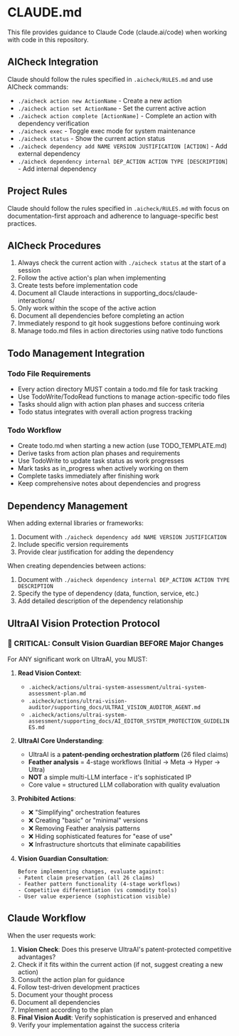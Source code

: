 # CLAUDE.md

This file provides guidance to Claude Code (claude.ai/code) when working with code in this repository.

## AICheck Integration

Claude should follow the rules specified in `.aicheck/RULES.md` and use AICheck commands:

- `./aicheck action new ActionName` - Create a new action 
- `./aicheck action set ActionName` - Set the current active action
- `./aicheck action complete [ActionName]` - Complete an action with dependency verification
- `./aicheck exec` - Toggle exec mode for system maintenance
- `./aicheck status` - Show the current action status
- `./aicheck dependency add NAME VERSION JUSTIFICATION [ACTION]` - Add external dependency
- `./aicheck dependency internal DEP_ACTION ACTION TYPE [DESCRIPTION]` - Add internal dependency

## Project Rules

Claude should follow the rules specified in `.aicheck/RULES.md` with focus on documentation-first approach and adherence to language-specific best practices.

## AICheck Procedures

1. Always check the current action with `./aicheck status` at the start of a session
2. Follow the active action's plan when implementing
3. Create tests before implementation code
4. Document all Claude interactions in supporting_docs/claude-interactions/
5. Only work within the scope of the active action
6. Document all dependencies before completing an action
7. Immediately respond to git hook suggestions before continuing work
8. Manage todo.md files in action directories using native todo functions

## Todo Management Integration

### Todo File Requirements
- Every action directory MUST contain a todo.md file for task tracking
- Use TodoWrite/TodoRead functions to manage action-specific todo files
- Tasks should align with action plan phases and success criteria
- Todo status integrates with overall action progress tracking

### Todo Workflow
- Create todo.md when starting a new action (use TODO_TEMPLATE.md)
- Derive tasks from action plan phases and requirements
- Use TodoWrite to update task status as work progresses
- Mark tasks as in_progress when actively working on them
- Complete tasks immediately after finishing work
- Keep comprehensive notes about dependencies and progress

## Dependency Management

When adding external libraries or frameworks:
1. Document with `./aicheck dependency add NAME VERSION JUSTIFICATION`
2. Include specific version requirements
3. Provide clear justification for adding the dependency

When creating dependencies between actions:
1. Document with `./aicheck dependency internal DEP_ACTION ACTION TYPE DESCRIPTION`
2. Specify the type of dependency (data, function, service, etc.)
3. Add detailed description of the dependency relationship

## UltraAI Vision Protection Protocol

### 🚨 CRITICAL: Consult Vision Guardian BEFORE Major Changes

For ANY significant work on UltraAI, you MUST:

1. **Read Vision Context**:
   - `.aicheck/actions/ultrai-system-assessment/ultrai-system-assessment-plan.md`
   - `.aicheck/actions/ultrai-vision-auditor/supporting_docs/ULTRAI_VISION_AUDITOR_AGENT.md`
   - `.aicheck/actions/ultrai-system-assessment/supporting_docs/AI_EDITOR_SYSTEM_PROTECTION_GUIDELINES.md`

2. **UltraAI Core Understanding**:
   - UltraAI is a **patent-pending orchestration platform** (26 filed claims)
   - **Feather analysis** = 4-stage workflows (Initial → Meta → Hyper → Ultra)
   - **NOT** a simple multi-LLM interface - it's sophisticated IP
   - Core value = structured LLM collaboration with quality evaluation

3. **Prohibited Actions**:
   - ❌ "Simplifying" orchestration features
   - ❌ Creating "basic" or "minimal" versions  
   - ❌ Removing Feather analysis patterns
   - ❌ Hiding sophisticated features for "ease of use"
   - ❌ Infrastructure shortcuts that eliminate capabilities

4. **Vision Guardian Consultation**:
   ```
   Before implementing changes, evaluate against:
   - Patent claim preservation (all 26 claims)
   - Feather pattern functionality (4-stage workflows)  
   - Competitive differentiation (vs commodity tools)
   - User value experience (sophistication visible)
   ```

## Claude Workflow

When the user requests work:
1. **Vision Check**: Does this preserve UltraAI's patent-protected competitive advantages?
2. Check if it fits within the current action (if not, suggest creating a new action)
3. Consult the action plan for guidance
4. Follow test-driven development practices
5. Document your thought process
6. Document all dependencies
7. Implement according to the plan
8. **Final Vision Audit**: Verify sophistication is preserved and enhanced
9. Verify your implementation against the success criteria
